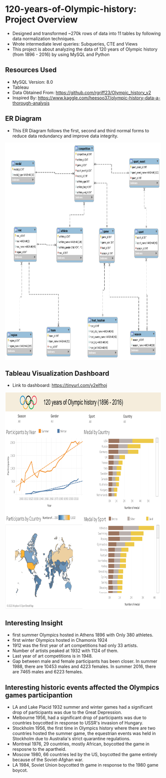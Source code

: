 # 120-years-of-Olympic-history: Project Overview
- Designed and transformed ~270k rows of data into 11 tables by following data normalization techniques.
- Wrote intermediate level queries: Subqueries, CTE and Views
- This project is about analyzing the data of 120 years of Olympic history (from 1896 - 2016) by using MySQL and Python


## Resources Used
- MySQL Version:  8.0
- Tableau
- Data Obtained From:  https://github.com/rgriff23/Olympic_history_v2
- Inspired By:  https://www.kaggle.com/heesoo37/olympic-history-data-a-thorough-analysis

## ER Diagram 
- This ER Diagram follows the first, second and third normal forms to reduce data redundancy and improve data integrity.
<img src="https://github.com/JasonYao3/120-years-of-Olympic-history/blob/master/Olympic%20ER%20Diagram.png" width="800" height="700">

## Tableau Visualization Dashboard
- Link to dashboard: https://tinyurl.com/y2elfhoj
<img src="https://github.com/JasonYao3/120-years-of-Olympic-history/blob/master/Olympic%20Dashboard%20.png" width="800" height="700">

## Interesting Insight
- first summer Olympics hosted in Athens 1896 with Only 380 athletes.
- first winter Olympics hosted in Chamonix 1924
- 1912 was the first year of art competitions had only 33 artists.
- Number of artists peaked at 1932 with 1124 of them.
- Last year of art competitions is in 1948.
- Gap between male and female participants has been closer. In summer 1988, there are 10453 males and 4223 females. In summer 2016, there are 7465 males and 6223 females. 

## Interesting historic events affected the Olympics games participantion
- LA and Lake Placid 1932 summer and winter games had a significant drop of participants was due to the Great Depression.
- Melbourne 1956, had a significant drop of participants was due to countries boycotted in response to USSR's invasion of Hungary.
- Stockholm 1956, the first time in Olympics history where there are two countries hosted the summer game, the equestrian events was held in Stockholm due to Australia's strict quarantine regulations.
- Montreal 1976, 29 countries, mostly African, boycotted the game in resposne to the apartheid.
- Moscow 1980, 66 countries led by the US, boycotted the game entirely because of the Soviet-Afghan war.
- LA 1984, Soviet Union boycotted th game in response to the 1980 game boycot.



